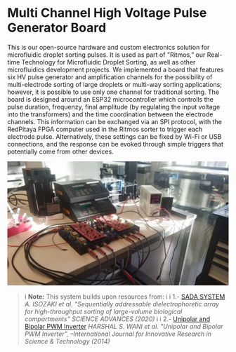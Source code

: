 # Multi Channel High Voltage Pulse Generator Board

This is our open-source hardware and custom electronics solution for microfluidic droplet sorting pulses. It is used as part of "Ritmos,” our Real-time Technology for Microfluidic Droplet Sorting, as well as other microfluidics development projects. We implemented a board that features six HV pulse generator and amplification channels for the possibility of multi-electrode sorting of large droplets or multi-way sorting applications; however, it is possible to use only one channel for traditional sorting. The board is designed around an ESP32 microcontroller which controlls the pulse duration, frequenzy, final amplitude (by regulating the input voltage into the transformers) and the time coordination between the electrode channels. This information can be exchanged via an SPI protocol, with the RedPitaya FPGA computer used in the Ritmos sorter to trigger each electrode pulse. Alternatively, these settings can be fixed by Wi-Fi or USB connections, and the response can be evoked through simple triggers that potentially come from other devices.


![](images/final_setup.jpeg)


>i **Note:** This system builds upon resources from:
>i 
>i 1.- [SADA SYSTEM](https://www.science.org/doi/10.1126/sciadv.aba6712#supplementary-materials) *A. ISOZAKI et al. "Sequentially addressable dielectrophoretic array for high-throughput sorting of large-volume biological compartments" SCIENCE ADVANCES (2020)*
>i
>i 2.- [Unipolar and Bipolar PWM Inverter](images/IJIRSTV1I7111.pdf) *HARSHAL S. WANI et al. "Unipolar and Bipolar PWM Inverter", –International Journal for Innovative Research in Science & Technology (2014)*
